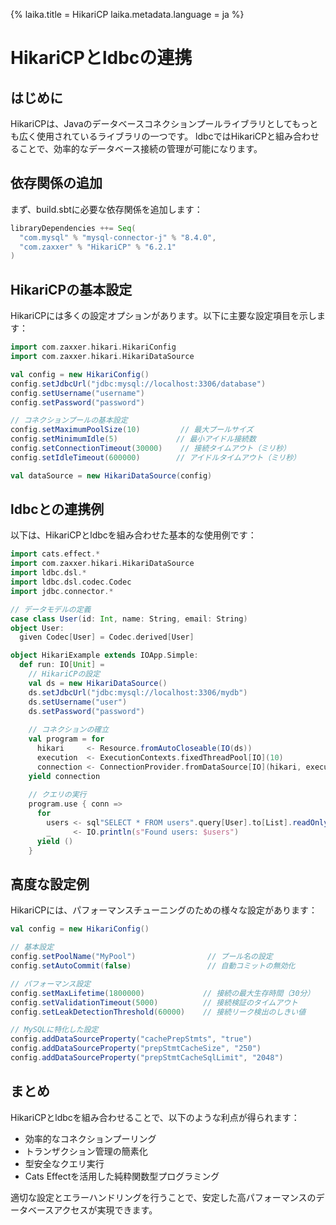 {%
  laika.title = HikariCP
  laika.metadata.language = ja
%}

# HikariCPとldbcの連携

## はじめに

HikariCPは、Javaのデータベースコネクションプールライブラリとしてもっとも広く使用されているライブラリの一つです。
ldbcではHikariCPと組み合わせることで、効率的なデータベース接続の管理が可能になります。

## 依存関係の追加

まず、build.sbtに必要な依存関係を追加します：

```scala
libraryDependencies ++= Seq(
  "com.mysql" % "mysql-connector-j" % "8.4.0",
  "com.zaxxer" % "HikariCP" % "6.2.1"
)
```

## HikariCPの基本設定

HikariCPには多くの設定オプションがあります。以下に主要な設定項目を示します：

```scala
import com.zaxxer.hikari.HikariConfig
import com.zaxxer.hikari.HikariDataSource

val config = new HikariConfig()
config.setJdbcUrl("jdbc:mysql://localhost:3306/database")
config.setUsername("username")
config.setPassword("password")

// コネクションプールの基本設定
config.setMaximumPoolSize(10)         // 最大プールサイズ
config.setMinimumIdle(5)             // 最小アイドル接続数
config.setConnectionTimeout(30000)    // 接続タイムアウト（ミリ秒）
config.setIdleTimeout(600000)        // アイドルタイムアウト（ミリ秒）

val dataSource = new HikariDataSource(config)
```

## ldbcとの連携例

以下は、HikariCPとldbcを組み合わせた基本的な使用例です：

```scala
import cats.effect.*
import com.zaxxer.hikari.HikariDataSource
import ldbc.dsl.*
import ldbc.dsl.codec.Codec
import jdbc.connector.*

// データモデルの定義
case class User(id: Int, name: String, email: String)
object User:
  given Codec[User] = Codec.derived[User]

object HikariExample extends IOApp.Simple:
  def run: IO[Unit] =
    // HikariCPの設定
    val ds = new HikariDataSource()
    ds.setJdbcUrl("jdbc:mysql://localhost:3306/mydb")
    ds.setUsername("user")
    ds.setPassword("password")
    
    // コネクションの確立
    val program = for
      hikari     <- Resource.fromAutoCloseable(IO(ds))
      execution  <- ExecutionContexts.fixedThreadPool[IO](10)
      connection <- ConnectionProvider.fromDataSource[IO](hikari, execution).createConnection()
    yield connection
    
    // クエリの実行
    program.use { conn =>
      for
        users <- sql"SELECT * FROM users".query[User].to[List].readOnly(conn)
        _     <- IO.println(s"Found users: $users")
      yield ()
    }
```

## 高度な設定例

HikariCPには、パフォーマンスチューニングのための様々な設定があります：

```scala
val config = new HikariConfig()

// 基本設定
config.setPoolName("MyPool")                // プール名の設定
config.setAutoCommit(false)                 // 自動コミットの無効化

// パフォーマンス設定
config.setMaxLifetime(1800000)             // 接続の最大生存時間（30分）
config.setValidationTimeout(5000)          // 接続検証のタイムアウト
config.setLeakDetectionThreshold(60000)    // 接続リーク検出のしきい値

// MySQLに特化した設定
config.addDataSourceProperty("cachePrepStmts", "true")
config.addDataSourceProperty("prepStmtCacheSize", "250")
config.addDataSourceProperty("prepStmtCacheSqlLimit", "2048")
```

## まとめ

HikariCPとldbcを組み合わせることで、以下のような利点が得られます：

- 効率的なコネクションプーリング
- トランザクション管理の簡素化
- 型安全なクエリ実行
- Cats Effectを活用した純粋関数型プログラミング

適切な設定とエラーハンドリングを行うことで、安定した高パフォーマンスのデータベースアクセスが実現できます。
